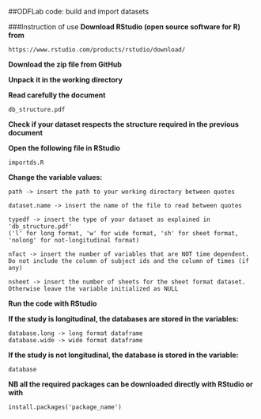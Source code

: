 ##ODFLab code: build and import datasets

###Instruction of use
**Download RStudio (open source software for R) from**
```
https://www.rstudio.com/products/rstudio/download/
```

**Download the zip file from GitHub**

**Unpack it in the working directory**

**Read carefully the document**
```
db_structure.pdf
```

**Check if your dataset respects the structure required in the previous document**

**Open the following file in RStudio**
```
importds.R
```

**Change the variable values:**
```
path -> insert the path to your working directory between quotes

dataset.name -> insert the name of the file to read between quotes

typedf -> insert the type of your dataset as explained in 'db_structure.pdf' 
('l' for long format, 'w' for wide format, 'sh' for sheet format, 
'nolong' for not-longitudinal format)

nfact -> insert the number of variables that are NOT time dependent. Do not include the column of subject ids and the column of times (if any)

nsheet -> insert the number of sheets for the sheet format dataset. Otherwise leave the variable initialized as NULL
```

**Run the code with RStudio** 

**If the study is longitudinal, the databases are stored in the variables:**
```
database.long -> long format dataframe
database.wide -> wide format dataframe 
```

**If the study is not longitudinal, the database is stored in the variable:**
```
database
```

**NB all the required packages can be downloaded directly with RStudio or with**
```
install.packages('package_name')
```
